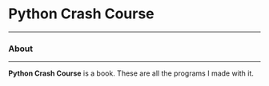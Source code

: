 # Python Crash Course
---
### About
---
__Python Crash Course__ is a book. These are all the programs I made with it.
